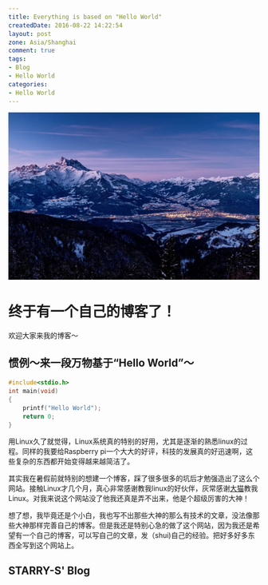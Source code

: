 ```yaml
---
title: Everything is based on "Hello World"
createdDate: 2016-08-22 14:22:54
layout: post
zone: Asia/Shanghai
comment: true
tags:
- Blog
- Hello World
categories:
- Hello World
---
```

![](images/image.jpg)

<!--more-->

<!--aplayer
{
    "name": "時雨",
    "artist": "川嶋あい",
    "url": "https://music.starry-s.xyz/music/0052_555b_065c_78319c28adb1fb04ae5416f97ba6e190.m4a",
    "cover": "https://music.starry-s.xyz/music/cover/18977570695604112.jpg"
}
-->

# 终于有一个自己的博客了！

欢迎大家来我的博客～

## 惯例～来一段万物基于“Hello World”～

``` c
#include<stdio.h>
int main(void)
{
    printf("Hello World");
    return 0;
}

```

用Linux久了就觉得，Linux系统真的特别的好用，尤其是逐渐的熟悉linux的过程。同样的我要给Raspberry pi一个大大的好评，科技的发展真的好迅速啊，这些复杂的东西都开始变得越来越简洁了。

其实我在暑假前就特别的想建一个博客，踩了很多很多的坑后才勉强造出了这么个网站。接触Linux才几个月，真心非常感谢教我linux的好伙伴，灰常感谢[大猫](https://alynx.moe)教我Linux。对我来说这个网站没了他我还真是弄不出来，他是个超级厉害的大神！

想了想，我毕竟还是个小白，我也写不出那些大神的那么有技术的文章，没法像那些大神那样完善自己的博客。但是我还是特别心急的做了这个网站，因为我还是希望有一个自己的博客，可以写自己的文章，发（shui)自己的经验。把好多好多东西全写到这个网站上。

## STARRY-S' Blog
